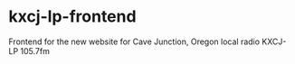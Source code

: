 # kxcj-lp-frontend
Frontend for the new website for Cave Junction, Oregon local radio KXCJ-LP 105.7fm
